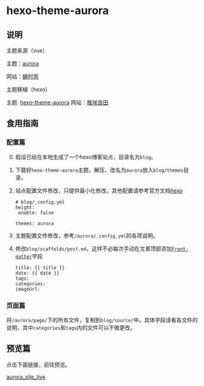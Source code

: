# hexo-theme-aurora

## 说明

主题来源（vue）

主题：[aurora](https://github.com/chanshiyucx/aurora)

网站：[蝉时雨](https://chanshiyu.com)

主题移植（hexo）

主题: [hexo-theme-aurora](https://github.com/sanshiliuxiao/hexo-theme-aurora)
网站：[椎咲良田](https://sanshiliuxiao.top)

## 食用指南

### 配置篇

0. 假设已经在本地生成了一个hexo博客站点，目录名为`blog`。

1. 下载好`hexo-theme-aurora`主题，解压、改名为`aurora`放入`blog/themes`目录。

2. 站点配置文件修改，只提供最小化修改，其他配置请参考官方文档[hexo](https://hexo.io/zh-cn/docs/index.html)

   ```
   # blog/_config.yml
   height:
   	enable: false
   
   themes: aurora
   ```

3. 主题配置文件修改，参考`/aurora/_config.yml`的各项说明。

4. 修改`blog/scaffolds/post.md`，这样不必每次手动在文章顶部添加[`Front-matter`](https://hexo.io/zh-cn/docs/front-matter)字段

   ```
   title: {{ title }}
   date: {{ date }}
   tags:
   categories:
   imageUrl: 
   ```

### 页面篇

将`/aurora/page/`下的所有文件，复制到`blog/source/`中。具体字段请看各文件的说明，其中`categories`和`tags`内的文件可以不做更改。

## 预览篇

点击下面链接，前往预览。

[aurora_site_live](https://sanshiliuxiao.github.io/aurora_site_live/)












